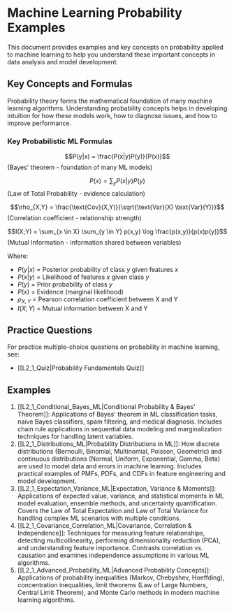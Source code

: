 # Machine Learning Probability Examples

This document provides examples and key concepts on probability applied to machine learning to help you understand these important concepts in data analysis and model development.

## Key Concepts and Formulas

Probability theory forms the mathematical foundation of many machine learning algorithms. Understanding probability concepts helps in developing intuition for how these models work, how to diagnose issues, and how to improve performance.

### Key Probabilistic ML Formulas

$$P(y|x) = \frac{P(x|y)P(y)}{P(x)}$$ (Bayes' theorem - foundation of many ML models)

$$P(x) = \sum_{y} P(x|y)P(y)$$ (Law of Total Probability - evidence calculation)

$$\rho_{X,Y} = \frac{\text{Cov}(X,Y)}{\sqrt{\text{Var}(X) \text{Var}(Y)}}$$ (Correlation coefficient - relationship strength)

$$I(X;Y) = \sum_{x \in X} \sum_{y \in Y} p(x,y) \log \frac{p(x,y)}{p(x)p(y)}$$ (Mutual Information - information shared between variables)

Where:
- $P(y|x)$ = Posterior probability of class $y$ given features $x$
- $P(x|y)$ = Likelihood of features $x$ given class $y$
- $P(y)$ = Prior probability of class $y$
- $P(x)$ = Evidence (marginal likelihood)
- $\rho_{X,Y}$ = Pearson correlation coefficient between X and Y
- $I(X;Y)$ = Mutual information between X and Y

## Practice Questions

For practice multiple-choice questions on probability in machine learning, see:
- [[L2_1_Quiz|Probability Fundamentals Quiz]]

## Examples

1. [[L2_1_Conditional_Bayes_ML|Conditional Probability & Bayes' Theorem]]: Applications of Bayes' theorem in ML classification tasks, naive Bayes classifiers, spam filtering, and medical diagnosis. Includes chain rule applications in sequential data modeling and marginalization techniques for handling latent variables.
2. [[L2_1_Distributions_ML|Probability Distributions in ML]]: How discrete distributions (Bernoulli, Binomial, Multinomial, Poisson, Geometric) and continuous distributions (Normal, Uniform, Exponential, Gamma, Beta) are used to model data and errors in machine learning. Includes practical examples of PMFs, PDFs, and CDFs in feature engineering and model development.
3. [[L2_1_Expectation_Variance_ML|Expectation, Variance & Moments]]: Applications of expected value, variance, and statistical moments in ML model evaluation, ensemble methods, and uncertainty quantification. Covers the Law of Total Expectation and Law of Total Variance for handling complex ML scenarios with multiple conditions.
4. [[L2_1_Covariance_Correlation_ML|Covariance, Correlation & Independence]]: Techniques for measuring feature relationships, detecting multicollinearity, performing dimensionality reduction (PCA), and understanding feature importance. Contrasts correlation vs. causation and examines independence assumptions in various ML algorithms.
5. [[L2_1_Advanced_Probability_ML|Advanced Probability Concepts]]: Applications of probability inequalities (Markov, Chebyshev, Hoeffding), concentration inequalities, limit theorems (Law of Large Numbers, Central Limit Theorem), and Monte Carlo methods in modern machine learning algorithms.